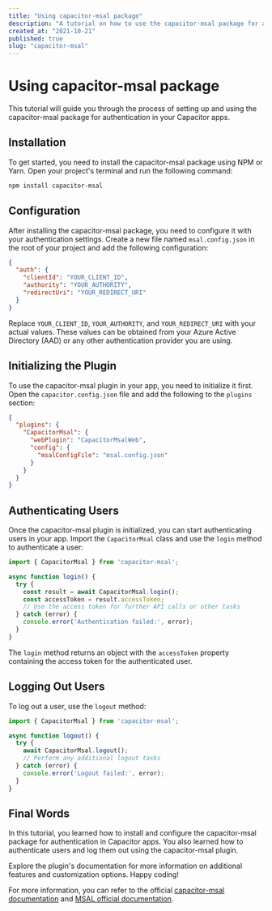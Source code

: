```yaml
---
title: "Using capacitor-msal package"
description: "A tutorial on how to use the capacitor-msal package for authentication in Capacitor apps"
created_at: "2021-10-21"
published: true
slug: "capacitor-msal"
---
```


# Using capacitor-msal package

This tutorial will guide you through the process of setting up and using the capacitor-msal package for authentication in your Capacitor apps.

## Installation

To get started, you need to install the capacitor-msal package using NPM or Yarn. Open your project's terminal and run the following command:

```bash
npm install capacitor-msal
```

## Configuration

After installing the capacitor-msal package, you need to configure it with your authentication settings. Create a new file named `msal.config.json` in the root of your project and add the following configuration:

```json
{
  "auth": {
    "clientId": "YOUR_CLIENT_ID",
    "authority": "YOUR_AUTHORITY",
    "redirectUri": "YOUR_REDIRECT_URI"
  }
}
```

Replace `YOUR_CLIENT_ID`, `YOUR_AUTHORITY`, and `YOUR_REDIRECT_URI` with your actual values. These values can be obtained from your Azure Active Directory (AAD) or any other authentication provider you are using.

## Initializing the Plugin

To use the capacitor-msal plugin in your app, you need to initialize it first. Open the `capacitor.config.json` file and add the following to the `plugins` section:

```json
{
  "plugins": {
    "CapacitorMsal": {
      "webPlugin": "CapacitorMsalWeb",
      "config": {
        "msalConfigFile": "msal.config.json"
      }
    }
  }
}
```

## Authenticating Users

Once the capacitor-msal plugin is initialized, you can start authenticating users in your app. Import the `CapacitorMsal` class and use the `login` method to authenticate a user:

```typescript
import { CapacitorMsal } from 'capacitor-msal';

async function login() {
  try {
    const result = await CapacitorMsal.login();
    const accessToken = result.accessToken;
    // Use the access token for further API calls or other tasks
  } catch (error) {
    console.error('Authentication failed:', error);
  }
}
```

The `login` method returns an object with the `accessToken` property containing the access token for the authenticated user.

## Logging Out Users

To log out a user, use the `logout` method:

```typescript
import { CapacitorMsal } from 'capacitor-msal';

async function logout() {
  try {
    await CapacitorMsal.logout();
    // Perform any additional logout tasks
  } catch (error) {
    console.error('Logout failed:', error);
  }
}
```

## Final Words

In this tutorial, you learned how to install and configure the capacitor-msal package for authentication in Capacitor apps. You also learned how to authenticate users and log them out using the capacitor-msal plugin.

Explore the plugin's documentation for more information on additional features and customization options. Happy coding!

For more information, you can refer to the official [capacitor-msal documentation](https://github.com/PLACEHOLDER_LINK) and [MSAL official documentation](https://github.com/PLACEHOLDER_LINK).